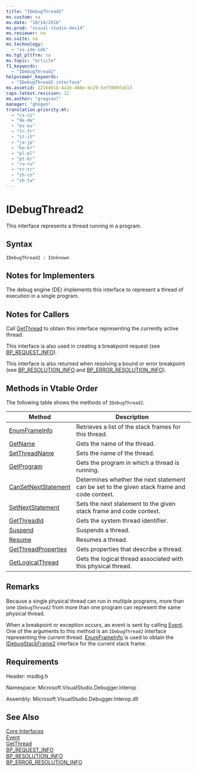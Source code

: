 ```yaml
---
title: "IDebugThread2"
ms.custom: na
ms.date: "10/14/2016"
ms.prod: "visual-studio-dev14"
ms.reviewer: na
ms.suite: na
ms.technology: 
  - "vs-ide-sdk"
ms.tgt_pltfrm: na
ms.topic: "article"
f1_keywords: 
  - "IDebugThread2"
helpviewer_keywords: 
  - "IDebugThread2 interface"
ms.assetid: 221b4b1b-4a26-466e-bc29-5eff800fab13
caps.latest.revision: 12
ms.author: "gregvanl"
manager: "ghogen"
translation.priority.mt: 
  - "cs-cz"
  - "de-de"
  - "es-es"
  - "fr-fr"
  - "it-it"
  - "ja-jp"
  - "ko-kr"
  - "pl-pl"
  - "pt-br"
  - "ru-ru"
  - "tr-tr"
  - "zh-cn"
  - "zh-tw"
---
```

# IDebugThread2
This interface represents a thread running in a program.  
  
## Syntax  
  
```  
IDebugThread2 : IUnknown  
```  
  
## Notes for Implementers  
 The debug engine (DE) implements this interface to represent a thread of execution in a single program.  
  
## Notes for Callers  
 Call [GetThread](../extensibility/idebugstackframe2--getthread.md) to obtain this interface representing the currently active thread.  
  
 This interface is also used in creating a breakpoint request (see [BP_REQUEST_INFO](../extensibility/bp_request_info.md)).  
  
 This interface is also returned when resolving a bound or error breakpoint (see [BP_RESOLUTION_INFO](../extensibility/bp_resolution_info.md) and [BP_ERROR_RESOLUTION_INFO](../extensibility/bp_error_resolution_info.md)).  
  
## Methods in Vtable Order  
 The following table shows the methods of `IDebugThread2`.  
  
|Method|Description|  
|------------|-----------------|  
|[EnumFrameInfo](../extensibility/idebugthread2--enumframeinfo.md)|Retrieves a list of the stack frames for this thread.|  
|[GetName](../extensibility/idebugthread2--getname.md)|Gets the name of the thread.|  
|[SetThreadName](../extensibility/idebugthread2--setthreadname.md)|Sets the name of the thread.|  
|[GetProgram](../extensibility/idebugthread2--getprogram.md)|Gets the program in which a thread is running.|  
|[CanSetNextStatement](../extensibility/idebugthread2--cansetnextstatement.md)|Determines whether the next statement can be set to the given stack frame and code context.|  
|[SetNextStatement](../extensibility/idebugthread2--setnextstatement.md)|Sets the next statement to the given stack frame and code context.|  
|[GetThreadId](../extensibility/idebugthread2--getthreadid.md)|Gets the system thread identifier.|  
|[Suspend](../extensibility/idebugthread2--suspend.md)|Suspends a thread.|  
|[Resume](../extensibility/idebugthread2--resume.md)|Resumes a thread.|  
|[GetThreadProperties](../extensibility/idebugthread2--getthreadproperties.md)|Gets properties that describe a thread.|  
|[GetLogicalThread](../extensibility/idebugthread2--getlogicalthread.md)|Gets the logical thread associated with this physical thread.|  
  
## Remarks  
 Because a single physical thread can run in multiple programs, more than one `IDebugThread2` from more than one program can represent the same physical thread.  
  
 When a breakpoint or exception occurs, an event is sent by calling [Event](../extensibility/idebugeventcallback2--event.md). One of the arguments to this method is an `IDebugThread2` interface representing the current thread. [EnumFrameInfo](../extensibility/idebugthread2--enumframeinfo.md) is used to obtain the [IDebugStackFrame2](../extensibility/idebugstackframe2.md) interface for the current stack frame.  
  
## Requirements  
 Header: msdbg.h  
  
 Namespace: Microsoft.VisualStudio.Debugger.Interop  
  
 Assembly: Microsoft.VisualStudio.Debugger.Interop.dll  
  
## See Also  
 [Core Interfaces](../extensibility/core-interfaces.md)   
 [Event](../extensibility/idebugeventcallback2--event.md)   
 [GetThread](../extensibility/idebugstackframe2--getthread.md)   
 [BP_REQUEST_INFO](../extensibility/bp_request_info.md)   
 [BP_RESOLUTION_INFO](../extensibility/bp_resolution_info.md)   
 [BP_ERROR_RESOLUTION_INFO](../extensibility/bp_error_resolution_info.md)